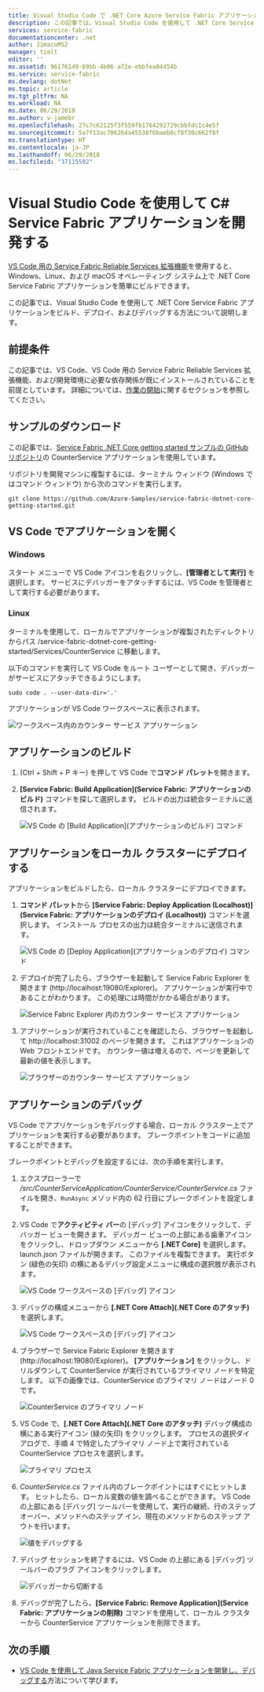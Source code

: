 ```yaml
---
title: Visual Studio Code で .NET Core Azure Service Fabric アプリケーションを開発する | Microsoft Docs
description: この記事では、Visual Studio Code を使用して .NET Core Service Fabric アプリケーションをビルド、デプロイ、およびデバッグする方法について説明します。
services: service-fabric
documentationcenter: .net
author: JimacoMS2
manager: timlt
editor: ''
ms.assetid: 96176149-69bb-4b06-a72e-ebbfea84454b
ms.service: service-fabric
ms.devlang: dotNet
ms.topic: article
ms.tgt_pltfrm: NA
ms.workload: NA
ms.date: 06/29/2018
ms.author: v-jamebr
ms.openlocfilehash: 27c7c62125f3f559fb1764292729cbbfdc1c4e5f
ms.sourcegitcommit: 5a7f13ac706264a45538f6baeb8cf8f30c662f8f
ms.translationtype: HT
ms.contentlocale: ja-JP
ms.lasthandoff: 06/29/2018
ms.locfileid: "37115592"
---
```

# <a name="develop-c-service-fabric-applications-with-visual-studio-code"></a>Visual Studio Code を使用して C# Service Fabric アプリケーションを開発する

[VS Code 用の Service Fabric Reliable Services 拡張機能](https://marketplace.visualstudio.com/items?itemName=ms-azuretools.vscode-service-fabric-reliable-services)を使用すると、Windows、Linux、および macOS オペレーティング システム上で .NET Core Service Fabric アプリケーションを簡単にビルドできます。

この記事では、Visual Studio Code を使用して .NET Core Service Fabric アプリケーションをビルド、デプロイ、およびデバッグする方法について説明します。

## <a name="prerequisites"></a>前提条件

この記事では、VS Code、VS Code 用の Service Fabric Reliable Services 拡張機能、および開発環境に必要な依存関係が既にインストールされていることを前提としています。 詳細については、[作業の開始](./service-fabric-get-started-vs-code.md#prerequisites)に関するセクションを参照してください。

## <a name="download-the-sample"></a>サンプルのダウンロード
この記事では、[Service Fabric .NET Core getting started サンプルの GitHub リポジトリ](https://github.com/Azure-Samples/service-fabric-dotnet-core-getting-started)の CounterService アプリケーションを使用しています。 

リポジトリを開発マシンに複製するには、ターミナル ウィンドウ (Windows ではコマンド ウィンドウ) から次のコマンドを実行します。

```
git clone https://github.com/Azure-Samples/service-fabric-dotnet-core-getting-started.git
```

## <a name="open-the-application-in-vs-code"></a>VS Code でアプリケーションを開く

### <a name="windows"></a>Windows
スタート メニューで VS Code アイコンを右クリックし、**[管理者として実行]** を選択します。 サービスにデバッガーをアタッチするには、VS Code を管理者として実行する必要があります。

### <a name="linux"></a>Linux
ターミナルを使用して、ローカルでアプリケーションが複製されたディレクトリからパス /service-fabric-dotnet-core-getting-started/Services/CounterService に移動します。

以下のコマンドを実行して VS Code をルート ユーザーとして開き、デバッガーがサービスにアタッチできるようにします。
```
sudo code . --user-data-dir='.'
```

アプリケーションが VS Code ワークスペースに表示されます。

![ワークスペース内のカウンター サービス アプリケーション](./media/service-fabric-develop-csharp-applications-with-vs-code/counter-service-application-in-workspace.png)

## <a name="build-the-application"></a>アプリケーションのビルド
1. (Ctrl + Shift + P キー) を押して VS Code で**コマンド パレット**を開きます。
2. **[Service Fabric: Build Application]\(Service Fabric: アプリケーションのビルド\)** コマンドを探して選択します。 ビルドの出力は統合ターミナルに送信されます。

   ![VS Code の [Build Application]\(アプリケーションのビルド\) コマンド](./media/service-fabric-develop-csharp-applications-with-vs-code/sf-build-application.png)

## <a name="deploy-the-application-to-the-local-cluster"></a>アプリケーションをローカル クラスターにデプロイする
アプリケーションをビルドしたら、ローカル クラスターにデプロイできます。 

1. **コマンド パレット**から **[Service Fabric: Deploy Application (Localhost)]\(Service Fabric: アプリケーションのデプロイ (Localhost)\)** コマンドを選択します。 インストール プロセスの出力は統合ターミナルに送信されます。

   ![VS Code の [Deploy Application]\(アプリケーションのデプロイ) コマンド](./media/service-fabric-develop-csharp-applications-with-vs-code/sf-deploy-application.png)

4. デプロイが完了したら、ブラウザーを起動して Service Fabric Explorer を開きます (http://localhost:19080/Explorer)。 アプリケーションが実行中であることがわかります。 この処理には時間がかかる場合があります。 

   ![Service Fabric Explorer 内のカウンター サービス アプリケーション](./media/service-fabric-develop-csharp-applications-with-vs-code/sfx-verify-deploy.png)

4. アプリケーションが実行されていることを確認したら、ブラウザーを起動して http://localhost:31002 のページを開きます。 これはアプリケーションの Web フロントエンドです。 カウンター値は増えるので、ページを更新して最新の値を表示します。

   ![ブラウザーのカウンター サービス アプリケーション](./media/service-fabric-develop-csharp-applications-with-vs-code/counter-service-running.png)

## <a name="debug-the-application"></a>アプリケーションのデバッグ
VS Code でアプリケーションをデバッグする場合、ローカル クラスター上でアプリケーションを実行する必要があります。 ブレークポイントをコードに追加することができます。

ブレークポイントとデバッグを設定するには、次の手順を実行します。
1. エクスプローラーで */src/CounterServiceApplication/CounterService/CounterService.cs* ファイルを開き、`RunAsync` メソッド内の 62 行目にブレークポイントを設定します。
3. VS Code で**アクティビティ バー**の [デバッグ] アイコンをクリックして、デバッガー ビューを開きます。 デバッガー ビューの上部にある歯車アイコンをクリックし、ドロップダウン メニューから **[.NET Core]** を選択します。 launch.json ファイルが開きます。 このファイルを複製できます。 実行ボタン (緑色の矢印) の横にあるデバッグ設定メニューに構成の選択肢が表示されます。

   ![VS Code ワークスペースの [デバッグ] アイコン](./media/service-fabric-develop-csharp-applications-with-vs-code/debug-icon-workspace.png)

2. デバッグの構成メニューから **[.NET Core Attach]\(.NET Core のアタッチ\)** を選択します。

   ![VS Code ワークスペースの [デバッグ] アイコン](./media/service-fabric-develop-csharp-applications-with-vs-code/debug-start.png)

3. ブラウザーで Service Fabric Explorer を開きます (http://localhost:19080/Explorer)。 **[アプリケーション]** をクリックし、ドリルダウンして CounterService が実行されているプライマリ ノードを特定します。 以下の画像では、CounterService のプライマリ ノードはノード 0 です。

   ![CounterService のプライマリ ノード](./media/service-fabric-develop-csharp-applications-with-vs-code/counter-service-primary-node.png)

4. VS Code で、**[.NET Core Attach]\(.NET Core のアタッチ\)** デバッグ構成の横にある実行アイコン (緑の矢印) をクリックします。 プロセスの選択ダイアログで、手順 4 で特定したプライマリ ノード上で実行されている CounterService プロセスを選択します。

   ![プライマリ プロセス](./media/service-fabric-develop-csharp-applications-with-vs-code/select-process.png)

5. *CounterService.cs* ファイル内のブレークポイントにはすぐにヒットします。 ヒットしたら、ローカル変数の値を調べることができます。 VS Code の上部にある [デバッグ] ツールバーを使用して、実行の継続、行のステップ オーバー、メソッドへのステップ イン、現在のメソッドからのステップ アウトを行います。 

   ![値をデバッグする](./media/service-fabric-develop-csharp-applications-with-vs-code/breakpoint-hit.png)

6. デバッグ セッションを終了するには、VS Code の上部にある [デバッグ] ツールバーのプラグ アイコンをクリックします。
   
   ![デバッガーから切断する](./media/service-fabric-develop-csharp-applications-with-vs-code/debug-bar-disconnect.png)
       
7. デバッグが完了したら、**[Service Fabric: Remove Application]\(Service Fabric: アプリケーションの削除\)** コマンドを使用して、ローカル クラスターから CounterService アプリケーションを削除できます。 

## <a name="next-steps"></a>次の手順

* [VS Code を使用して Java Service Fabric アプリケーションを開発し、デバッグする](./service-fabric-develop-java-applications-with-vs-code.md)方法について学びます。



